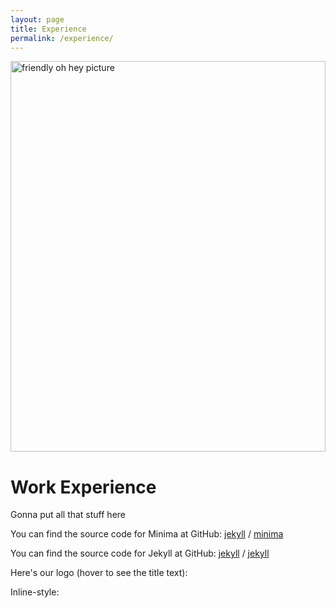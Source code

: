```yaml
---
layout: page
title: Experience
permalink: /experience/
---
```

<div style="margin-bottom: 0">
<img src="https://lh3.googleusercontent.com/noqQrXibRaGtiiEd4DLvrpRJmmA2NKB04I4Yucf2S8y67PJhPKnh9Sb2jAOINA9ain_HdjxeotxCCKe2XQJp40t0ftMrJVhvJo-PAaYi3GTo3IkPnIdy8v11Vb8OZgR-lyJKqvPs0xwnf3z8uD_q03l28YNjDKARwDQHnhgC_KSeNt2CmG2ca-R8MlzG55pGPOn-7eOnETkyEjLEDKmxYRIpQaD1k-yAqY6mpkq0XjDOpXnWtmX16VlxJJ01vgwYeUJrKz_iSZ6xV2jpfKc9aRACz99PGrmY_BrOD5Y53yLeRe_XdHnr3u0IbCHZhexhiEohGcPUv0odWQXrbe6PmB7Nin1IggKqaw1tz8YIGoiwdeMC3cou_FtaJXagg-XBPExh0TGDNFx6_PEbWrZYFYgy17nG7R7cC6TzBTJDpos6WJOCXH0TkhYXqyvc6r8zY1ZksPLytxRtZRptNufTkuL7UWNdHIqhZpdhz0dMs8xDQHk5EktV2CedZ1V7DNOi1GufM2cMRlP2ADeNSn-e3gz8kId-911lgXxKYJ37jtZKN-iNOocOmUs6r-y5W_jkkrp_Z-yh93LZmLikFUBRnSlOAChuasQfPPsbi_kKNRbsawky7zCEhY1kWiwXMHwFiA9eQwIxMgIdMLo2mK_GdwhesHWY7UavgQE8g9qnAzEe4sasxiuchN8=w2880-h1570-no" alt="friendly oh hey picture" style="object-fit: cover;" height = "625vh" width = "100%" />
</div>
<div class="jumbotron jumbotron-fluid" >
  <div class="container">
    <h1 class="display-4">Work Experience</h1>
    <p class="lead">Gonna put all that stuff here</p>
  </div>
</div>

You can find the source code for Minima at GitHub:
[jekyll][jekyll-organization] /
[minima](https://github.com/jekyll/minima)

You can find the source code for Jekyll at GitHub:
[jekyll][jekyll-organization] /
[jekyll](https://github.com/jekyll/jekyll)


[jekyll-organization]: https://github.com/jekyll

Here's our logo (hover to see the title text):

Inline-style: 
